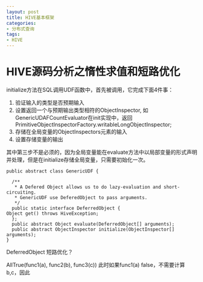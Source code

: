 ```yaml
---
layout: post
title: HIVE基本框架
categories:
- 分布式查询
tags:
- HIVE
---
```


# HIVE源码分析之惰性求值和短路优化

initialize方法在SQL调用UDF函数中，首先被调用，它完成下面4件事：

1. 验证输入的类型是否预期输入
2. 设置返回一个与预期输出类型相符的ObjectInspector, 如GenericUDAFCountEvaluator在init实现中，返回PrimitiveObjectInspectorFactory.writableLongObjectInspector;
3. 存储在全局变量的ObjectInspectors元素的输入
4. 设置存储变量的输出

其中第三步不是必须的，因为全局变量能在evaluate方法中以局部变量的形式声明并处理，但是在initialize存储全局变量，只需要初始化一次。

    public abstract class GenericUDF {
    
      /**
       * A Defered Object allows us to do lazy-evaluation and short-circuiting.
       * GenericUDF use DeferedObject to pass arguments.
       */
      public static interface DeferredObject {
    Object get() throws HiveException;
      };
      public abstract Object evaluate(DeferredObject[] arguments);
      public abstract ObjectInspector initialize(ObjectInspector[] arguments);
	}

DeferredObject 短路优化？

AllTrue(func1(a), func2(b), func3(c)) 此时如果func1(a) false，不需要计算b,c，因此